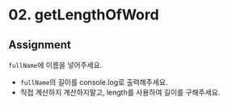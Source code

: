 # 02. getLengthOfWord

## Assignment

`fullName`에 이름을 넣어주세요.

- `fullName`의 길이를 console.log로 출력해주세요.
- 직접 계산하지 계산하지말고, length를 사용하여 길이를 구해주세요.
